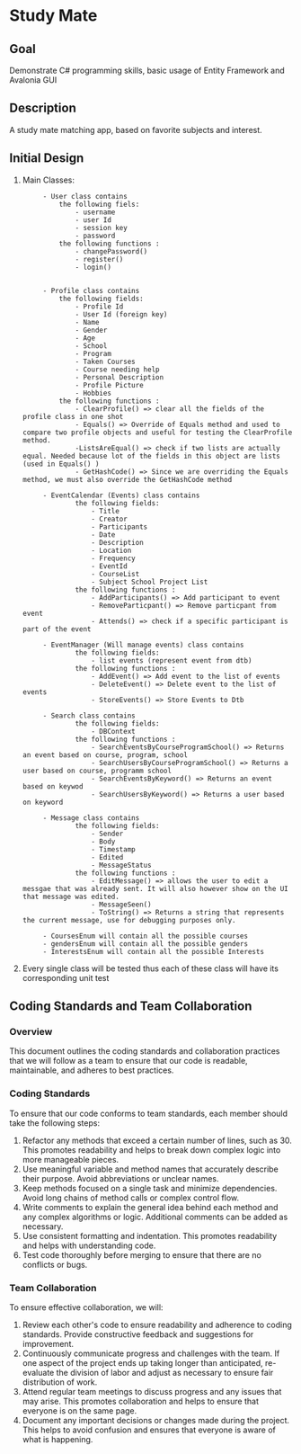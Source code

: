 # Study Mate

## Goal
Demonstrate C# programming skills, basic usage of Entity Framework and Avalonia GUI

## Description

A study mate matching app, based on favorite subjects and interest.

## Initial Design
1. Main Classes:


            - User class contains 
                the following fiels:
                    - username
                    - user Id 
                    - session key
                    - password 
                the following functions :
                    - changePassword() 
                    - register()
                    - login()


            - Profile class contains 
                the following fields:
                    - Profile Id 
                    - User Id (foreign key)
                    - Name
                    - Gender
                    - Age 
                    - School
                    - Program
                    - Taken Courses
                    - Course needing help
                    - Personal Description
                    - Profile Picture 
                    - Hobbies 
                the following functions :
                    - ClearProfile() => clear all the fields of the profile class in one shot
                    - Equals() => Override of Equals method and used to compare two profile objects and useful for testing the ClearProfile method.
                    -ListsAreEqual() => check if two lists are actually equal. Needed because lot of the fields in this object are lists (used in Equals() )
                    - GetHashCode() => Since we are overriding the Equals method, we must also override the GetHashCode method
        
            - EventCalendar (Events) class contains 
                    the following fields:
                        - Title 
                        - Creator 
                        - Participants
                        - Date
                        - Description 
                        - Location
                        - Frequency
                        - EventId 
                        - CourseList
                        - Subject School Project List
                    the following functions :
                        - AddParticipants() => Add participant to event
                        - RemoveParticpant() => Remove particpant from event
                        - Attends() => check if a specific participant is part of the event
                        
            - EventManager (Will manage events) class contains 
                    the following fields:
                        - list events (represent event from dtb)
                    the following functions :
                        - AddEvent() => Add event to the list of events
                        - DeleteEvent() => Delete event to the list of events
                        - StoreEvents() => Store Events to Dtb
            
            - Search class contains 
                    the following fields:
                        - DBContext
                    the following functions :
                        - SearchEventsByCourseProgramSchool() => Returns an event based on course, program, school
                        - SearchUsersByCourseProgramSchool() => Returns a user based on course, programm school
                        - SearchEventsByKeyword() => Returns an event based on keywod
                        - SearchUsersByKeyword() => Returns a user based on keyword

            - Message class contains 
                    the following fields:
                        - Sender
                        - Body
                        - Timestamp
                        - Edited
                        - MessageStatus
                    the following functions :
                        - EditMessage() => allows the user to edit a messgae that was already sent. It will also however show on the UI that message was edited. 
                        - MessageSeen()
                        - ToString() => Returns a string that represents the current message, use for debugging purposes only.
    
            - CoursesEnum will contain all the possible courses
            - gendersEnum will contain all the possible genders 
            - InterestsEnum will contain all the possible Interests

2. Every single class will be tested thus each of these class will have its corresponding unit test

## Coding Standards and Team Collaboration
### Overview
This document outlines the coding standards and collaboration practices that we will follow as a team to ensure that our code is readable, maintainable, and adheres to best practices.

### Coding Standards
To ensure that our code conforms to team standards, each member should take the following steps:

1. Refactor any methods that exceed a certain number of lines, such as 30. This promotes readability and helps to break down complex logic into more manageable pieces.
2. Use meaningful variable and method names that accurately describe their purpose. Avoid abbreviations or unclear names.
3. Keep methods focused on a single task and minimize dependencies. Avoid long chains of method calls or complex control flow.
4. Write comments to explain the general idea behind each method and any complex algorithms or logic. Additional comments can be added as necessary.
5. Use consistent formatting and indentation. This promotes readability and helps with understanding code.
6. Test code thoroughly before merging to ensure that there are no conflicts or bugs.

### Team Collaboration
To ensure effective collaboration, we will:

1. Review each other's code to ensure readability and adherence to coding standards. Provide constructive feedback and suggestions for improvement.
2. Continuously communicate progress and challenges with the team. If one aspect of the project ends up taking longer than anticipated, re-evaluate the division of labor and adjust as necessary to ensure fair distribution of work.
3. Attend regular team meetings to discuss progress and any issues that may arise. This promotes collaboration and helps to ensure that everyone is on the same page.
4. Document any important decisions or changes made during the project. This helps to avoid confusion and ensures that everyone is aware of what is happening.
